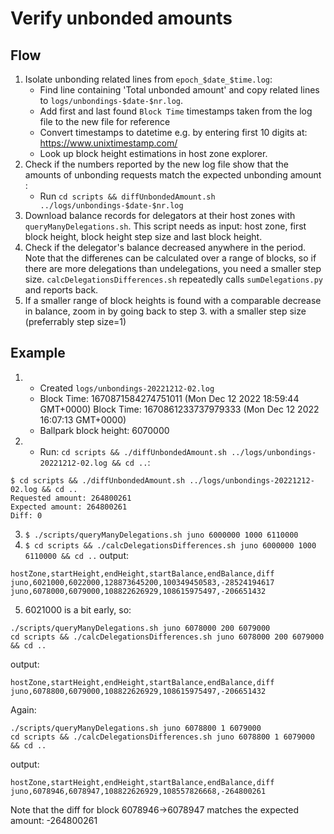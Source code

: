 # Verify unbonded amounts

## Flow

1. Isolate unbonding related lines from `epoch_$date_$time.log`:
   - Find line containing 'Total unbonded amount' and copy related lines
     to `logs/unbondings-$date-$nr.log`.
   - Add first and last found `Block Time` timestamps taken from the log
     file to the new file for reference
   - Convert timestamps to datetime e.g. by entering first 10 digits at: https://www.unixtimestamp.com/
   - Look up block height estimations in host zone explorer.
2. Check if the numbers reported by the new log file show that the amounts of unbonding
   requests match the expected unbonding amount :
   - Run `cd scripts && diffUnbondedAmount.sh ../logs/unbondings-$date-$nr.log`
3. Download balance records for delegators at their host zones with `queryManyDelegations.sh`.
   This script needs as input: host zone, first block height, block height step size and last block height.
4. Check if the delegator's balance decreased anywhere in the period. Note that the differenes can be
   calculated over a range of blocks, so if there are more delegations than undelegations, you need
   a smaller step size.
   `calcDelegationsDifferences.sh` repeatedly calls `sumDelegations.py` and reports back.
5. If a smaller range of block heights is found with a comparable decrease in balance, zoom in by
   going back to step 3. with a smaller step size (preferrably step size=1)

## Example

1. - Created `logs/unbondings-20221212-02.log`
   - Block Time: 1670871584274751011 (Mon Dec 12 2022 18:59:44 GMT+0000)
     Block Time: 1670861233737979333 (Mon Dec 12 2022 16:07:13 GMT+0000)
   - Ballpark block height: 6070000
2. - Run: `cd scripts && ./diffUnbondedAmount.sh ../logs/unbondings-20221212-02.log && cd ..`:
```
$ cd scripts && ./diffUnbondedAmount.sh ../logs/unbondings-20221212-02.log && cd ..
Requested amount: 264800261
Expected amount: 264800261
Diff: 0
```
3. `$ ./scripts/queryManyDelegations.sh juno 6000000 1000 6110000`
4. `$ cd scripts && ./calcDelegationsDifferences.sh juno 6000000 1000 6110000 && cd ..`
output:
```
hostZone,startHeight,endHeight,startBalance,endBalance,diff
juno,6021000,6022000,128873645200,100349450583,-28524194617
juno,6078000,6079000,108822626929,108615975497,-206651432
```
5. 6021000 is a bit early, so:
```
./scripts/queryManyDelegations.sh juno 6078000 200 6079000
cd scripts && ./calcDelegationsDifferences.sh juno 6078000 200 6079000 && cd ..
```
output:
```
hostZone,startHeight,endHeight,startBalance,endBalance,diff
juno,6078800,6079000,108822626929,108615975497,-206651432
```

Again:
```
./scripts/queryManyDelegations.sh juno 6078800 1 6079000
cd scripts && ./calcDelegationsDifferences.sh juno 6078800 1 6079000 && cd ..
```
output:
```
hostZone,startHeight,endHeight,startBalance,endBalance,diff
juno,6078946,6078947,108822626929,108557826668,-264800261
```

Note that the diff for block 6078946->6078947 matches the expected amount: -264800261